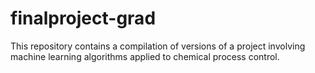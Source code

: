 # finalproject-grad
This repository contains a compilation of versions of a project involving machine learning algorithms applied to chemical process control.
